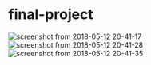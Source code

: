 # final-project

![screenshot from 2018-05-12 20-41-17](https://user-images.githubusercontent.com/34799149/39965274-b8201294-564a-11e8-987b-380c2fcdbe06.png)
![screenshot from 2018-05-12 20-41-28](https://user-images.githubusercontent.com/34799149/39965275-b837bd22-564a-11e8-9513-5d262a3b02e6.png)
![screenshot from 2018-05-12 20-41-35](https://user-images.githubusercontent.com/34799149/39965276-b84b579c-564a-11e8-9b0b-88d69f528482.png)
